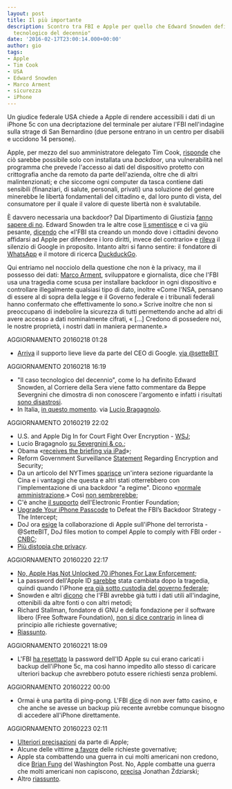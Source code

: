 ```yaml
---
layout: post
title: Il più importante
description: Scontro tra FBI e Apple per quello che Edward Snowden definisce "il caso
  tecnologico del decennio"
date: '2016-02-17T23:00:14.000+00:00'
author: gio
tags:
- Apple
- Tim Cook
- USA
- Edward Snowden
- Marco Arment
- sicurezza
- iPhone
---
```


Un giudice federale USA chiede a Apple di rendere accessibili i dati di un iPhone 5c con una decriptazione del terminale per aiutare l'FBI nell'indagine sulla strage di San Bernardino (due persone entrano in un centro per disabili e uccidono 14 persone).

Apple, per mezzo del suo amministratore delegato Tim Cook, [risponde](http://www.apple.com/customer-letter/) che ciò sarebbe possibile solo con installata una *backdoor*, una vulnerabilità nel programma che prevede l'accesso ai dati del dispositivo protetto con crittografia anche da remoto da parte dell'azienda, oltre che di altri malintenzionati; e che siccome ogni computer da tasca contiene dati sensibili (finanziari, di salute, personali, privati) una soluzione del genere minerebbe le libertà fondamentali del cittadino e, dal loro punto di vista, del consumatore per il quale il valore di queste libertà non è svalutabile.

È davvero necessaria una backdoor? Dal Dipartimento di Giustizia [fanno sapere di no](http://www.reuters.com/article/apple-encryption-whitehouse-idUSW1N14V03K).
Edward Snowden tra le altre cose [li smentisce](https://twitter.com/Snowden/status/699991372040966145) e ci va giù pesante, [dicendo](https://twitter.com/Snowden/status/699984388067557376) che «l'FBI sta creando un mondo dove i cittadini devono affidarsi ad Apple per difendere i loro diritti, invece del contrario» e [rileva](https://twitter.com/Snowden/status/699997565987745792) il silenzio di Google in proposito. Intanto altri si fanno sentire: il fondatore di [WhatsApp](https://www.facebook.com/jan.koum/posts/10153907267490011) e il motore di ricerca [DuckduckGo](https://twitter.com/duckduckgo/status/700050565640884224).

Qui entriamo nel nocciolo della questione che non è la privacy, ma il possesso dei dati: [Marco Arment](https://marco.org/2016/02/17/not-about-this-5c), sviluppatore e giornalista, dice che l'FBI usa una tragedia come scusa per installare backdoor in ogni dispositivo e controllare illegalmente qualsiasi tipo di dato, inoltre «Come l'NSA, pensano di essere al di sopra della legge e il Governo federale e i tribunali federali hanno confermato che effettivamente lo sono.» Scrive inoltre che non si preoccupano di indebolire la sicurezza di tutti permettendo anche ad altri di avere accesso a dati nominalmente cifrati, « […] Credono di possedere noi, le nostre proprietà, i nostri dati in maniera permanente.»

AGGIORNAMENTO 20160218 01:28

- [Arriva](https://twitter.com/sundarpichai/status/700104433183502336) il supporto lieve lieve da parte del CEO di Google. [via @setteBIT](https://twitter.com/setteBIT/status/700110423513829377)

AGGIORNAMENTO 20160218 16:19

- "Il caso tecnologico del decennio", come lo ha definito Edward Snowden, al Corriere della Sera viene fatto commentare da Beppe Severgnini che dimostra di non conoscere l'argomento e infatti i risultati [sono disastrosi](http://www.corriere.it/opinioni/16_febbraio_18/sicurezza-privacy-apple-prima-clienti-poi-cittadini-scelta-sbagliata-0e5d32a2-d5a8-11e5-bbd0-dbbf7f226638.shtml).
- In Italia, [in questo momento](http://www.apogeonline.com/webzine/2016/02/17/legiferare-senza-cognizione-di-causa). via [Lucio Bragagnolo](http://macintelligence.org/blog/2016/02/17/il-coraggio-e-il-valore/).

AGGIORNAMENTO 20160219 22:02

- U.S. and Apple Dig In for Court Fight Over Encryption  - [WSJ](http://www.wsj.com/articles/u-s-and-apple-dig-in-for-court-fight-over-encryption-1455755560);
- Lucio Bragagnolo [su Severgnini & co.](http://macintelligence.org/blog/2016/02/19/il-corriere-degli-intrusori/);
- Obama «[receives the briefing via iPad](http://icontherecord.tumblr.com/post/139487519468/does-the-president-receive-a-daily-intelligence)»;
- Reform Government Surveillance [Statement](http://reformgs.tumblr.com/post/139513553507/reform-government-surveillance-statement) Regarding Encryption and Security;
- Da un articolo del NYTimes [sparisce](https://twitter.com/readDanwrite/status/700395944970420224) un'intera sezione riguardante la Cina e i vantaggi che questa e altri stati otterrebbero con l'implementazione di una backdoor "a regime". Dicono «[normale amministrazione](https://twitter.com/readDanwrite/status/700532251923091456).» Così [non sembrerebbe](https://twitter.com/readDanwrite/status/700533461334024192);
- C'è anche [il supporto](https://www.eff.org/deeplinks/2016/02/eff-support-apple-encryption-battle) dell'Electronic Frontier Foundation;
- [Upgrade Your iPhone Passcode](https://theintercept.com/2016/02/18/passcodes-that-can-defeat-fbi-ios-backdoor/) to Defeat the FBI’s Backdoor Strategy - The Intercept;
- DoJ ora [esige](https://twitter.com/setteBIT/status/700774852375027712) la collaborazione di Apple sull'iPhone del terrorista - @SetteBIT, DoJ files motion to compel Apple to comply with FBI order - [CNBC](http://www.cnbc.com/2016/02/19/doj-files-motion-to-compel-apple-to-comply-with-fbi-order.html);
- [Più distopia che privacy](http://www.apogeonline.com/webzine/2016/02/19/piu-distopia-che-privacy).

AGGIORNAMENTO 20160220 22:17

- [No, Apple Has Not Unlocked 70 iPhones For Law Enforcement](http://techcrunch.com/2016/02/18/no-apple-has-not-unlocked-70-iphones-for-law-enforcement/);
- La password dell'Apple ID [sarebbe](http://www.buzzfeed.com/johnpaczkowski/apple-terrorists-appleid-passcode-changed-in-government-cust#.ayPBORE8kY) stata cambiata dopo la tragedia, quindi quando l'iPhone [era già sotto custodia del governo federale](http://9to5mac.com/2016/02/19/apple-doj-response-fbi-backdoor/);
- Snowden e altri [dicono](https://twitter.com/Snowden/status/700823383961792512) che l'FBI avrebbe già tutti i dati utili all'indagine, ottenibili da altre fonti o con altri metodi;
- Richard Stallman, fondatore di GNU e della fondazione per il software libero (Free Software Foundation), [non si dice contrario](https://stallman.org/archives/2015-nov-feb.html#20_February_2016_%28Investigating_one_suspect%29) in linea di principio alle richieste governative;
- [Riassunto](http://venturebeat.com/2016/02/19/apple-fbi-timeline/).

AGGIORNAMENTO 20160221 18:09

- L'FBI [ha resettato](https://www.documentcloud.org/documents/2716811-Statement-from-the-FBI-Feb-20-2016.html) la password dell'ID Apple su cui erano caricati i backup dell'iPhone 5c, ma così hanno impedito allo stesso di caricare ulteriori backup che avrebbero potuto essere richiesti senza problemi.

AGGIORNAMENTO 20160222 00:00

- Ormai è una partita di ping-pong. L'FBI [dice](http://recode.net/2016/02/21/fbi-says-resetting-san-bernardino-shooters-apple-id-password-not-a-screwup/) di non aver fatto casino, e che anche se avesse un backup più recente avrebbe comunque bisogno di accedere all'iPhone direttamente.

AGGIORNAMENTO 20160223 02:11

- [Ulteriori precisazioni](http://www.apple.com/customer-letter/answers/) da parte di Apple;
- Alcune delle vittime [a favore](http://www.reuters.com/article/us-apple-encryption-victims-exclusive-idUSKCN0VV00B) delle richieste governative;
- Apple sta combattendo una guerra in cui molti americani non credono, dice [Brian Fung](https://www.washingtonpost.com/news/the-switch/wp/2016/02/22/apple-is-fighting-a-war-most-americans-dont-believe-in/?tid=sm_tw) del Washington Post. No, Apple combatte una guerra che molti americani non capiscono, [precisa](https://twitter.com/JZdziarski/status/701924132447850496) Jonathan Ździarski;
- Altro [riassunto](http://fusion.net/story/271636/apples-battle-with-the-fbi/).
